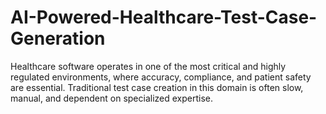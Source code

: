# AI-Powered-Healthcare-Test-Case-Generation
Healthcare software operates in one of the most critical and highly regulated environments, where accuracy, compliance, and patient safety are essential. Traditional test case creation in this domain is often slow, manual, and dependent on specialized expertise. 
